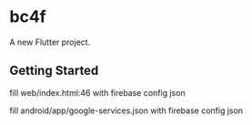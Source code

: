 # bc4f

A new Flutter project.

## Getting Started

fill web/index.html:46 with firebase config json

fill android/app/google-services.json with firebase config json
